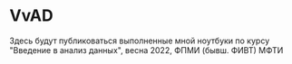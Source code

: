 # VvAD
Здесь будут публиковаться выполненные мной ноутбуки по курсу "Введение в анализ данных", весна 2022, ФПМИ (бывш. ФИВТ) МФТИ
